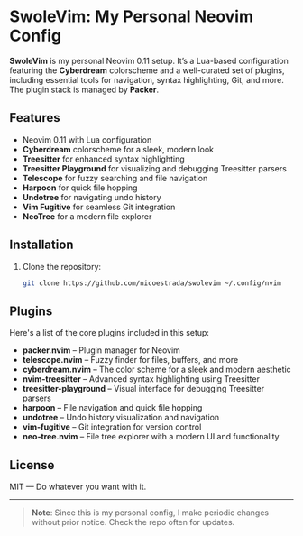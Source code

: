 # SwoleVim: My Personal Neovim Config

**SwoleVim** is my personal Neovim 0.11 setup. It’s a Lua-based configuration featuring the **Cyberdream** colorscheme and a well-curated set of plugins, including essential tools for navigation, syntax highlighting, Git, and more. The plugin stack is managed by **Packer**.

## Features

- Neovim 0.11 with Lua configuration
- **Cyberdream** colorscheme for a sleek, modern look
- **Treesitter** for enhanced syntax highlighting
- **Treesitter Playground** for visualizing and debugging Treesitter parsers
- **Telescope** for fuzzy searching and file navigation
- **Harpoon** for quick file hopping
- **Undotree** for navigating undo history
- **Vim Fugitive** for seamless Git integration
- **NeoTree** for a modern file explorer

## Installation

1. Clone the repository:
   ```bash
   git clone https://github.com/nicoestrada/swolevim ~/.config/nvim

## Plugins

Here's a list of the core plugins included in this setup:

- **packer.nvim** – Plugin manager for Neovim
- **telescope.nvim** – Fuzzy finder for files, buffers, and more
- **cyberdream.nvim** – The color scheme for a sleek and modern aesthetic
- **nvim-treesitter** – Advanced syntax highlighting using Treesitter
- **treesitter-playground** – Visual interface for debugging Treesitter parsers
- **harpoon** – File navigation and quick file hopping
- **undotree** – Undo history visualization and navigation
- **vim-fugitive** – Git integration for version control
- **neo-tree.nvim** – File tree explorer with a modern UI and functionality

## License

MIT — Do whatever you want with it.

---

> **Note**: Since this is my personal config, I make periodic changes without prior notice. Check the repo often for updates.
